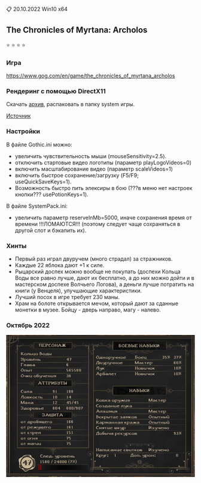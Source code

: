 :clipboard: 20.10.2022 Win10 x64

## The Chronicles of Myrtana: Archolos

:star: :star: :star: :star:

### Игра

https://www.gog.com/en/game/the_chronicles_of_myrtana_archolos

### Рендеринг с помощью DirectX11

Скачать [архив](https://github.com/Unicornum/Db.Games/releases/download/Gothic/GD3D11-17.8-dev8.zip), распаковать в папку system игры.

[Источник](https://github.com/SaiyansKing/GD3D11/releases)

### Настройки

В файле Gothic.ini можно: 
- увеличить чувствительность мыши (mouseSensitivity=2.5).
- отключить стартовые видео логотипы (параметр playLogoVideos=0)
- включить масштабирование видео (параметр scaleVideos=1)
- включить быстрое сохранение/загрузку (F5/F9; useQuickSaveKeys=1).
- Возможность быстро пить элексиры в бою (???в меню нет настроек кнопки??? usePotionKeys=1).

В файле SystemPack.ini:
- увеличить параметр reserveInMb=5000, иначе сохранения время от времени !!!ЛОМАЮТСЯ!!! (поэтому следует чаще сохраняться в другой слот и бэкапить их).

### Хинты

- Первый раз играл двуручем (много страдал) за стражников.
- Каждые 22 яблока дают +1 к силе.
- Рыцарский доспех можно вообще не покупать (доспехи Кольца Воды все равно лучше, дают их бесплатно, а до них можно дойти и в мастерском доспехе Волчьего Логова), а деньги лучше потратить на книги (у Венцеля), улучшающие характеристики.
- Лучший посох в игре требует 230 маны.
- Храм на болоте открывается мечом, который дают за сданные монетки в музее. Бойцу - дверь направо, магу - налево.

### Октябрь 2022

![2022.10.18.png](2022.10.18.png)
